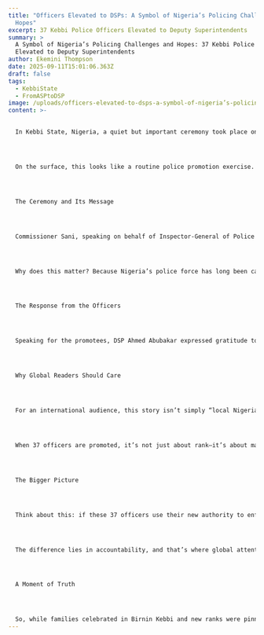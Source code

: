 ```yaml
---
title: "Officers Elevated to DSPs: A Symbol of Nigeria’s Policing Challenges and
  Hopes"
excerpt: 37 Kebbi Police Officers Elevated to Deputy Superintendents
summary: >
  A Symbol of Nigeria’s Policing Challenges and Hopes: 37 Kebbi Police Officers
  Elevated to Deputy Superintendents
author: Ekemini Thompson
date: 2025-09-11T15:01:06.363Z
draft: false
tags:
  - KebbiState
  - FromASPtoDSP
image: /uploads/officers-elevated-to-dsps-a-symbol-of-nigeria’s-policing-challenges-and-hopes.png
content: >-
  

  In Kebbi State, Nigeria, a quiet but important ceremony took place on Wednesday, September 10, 2025. Thirty-seven Assistant Superintendents of Police (ASPs) were formally decorated with the rank of Deputy Superintendent of Police (DSP) by Commissioner of Police Bello M. Sani at the State Command Headquarters.




  On the surface, this looks like a routine police promotion exercise. But in a country where law enforcement is often at the center of debates about corruption, discipline, and reform, this moment deserves deeper attention.




  The Ceremony and Its Message




  Commissioner Sani, speaking on behalf of Inspector-General of Police Kayode Adeolu Egbetokun, congratulated the officers but did not mince words. His charge was clear: remain professional, stay disciplined, reject corruption, and respect the rights of citizens.




  Why does this matter? Because Nigeria’s police force has long been caught in a credibility crisis. From extortion on the highways to the legacy of the #EndSARS protests, citizens often see the badge as a symbol of power rather than service. So when officers are promoted, the concern isn’t just about their new rank—it’s about whether they will embody reform or fall into the same old traps.




  The Response from the Officers




  Speaking for the promotees, DSP Ahmed Abubakar expressed gratitude to the Inspector-General of Police and the Police Service Commission. More importantly, he promised loyalty and professionalism. But here’s the real test: promises in Nigerian policing have historically been easier said than kept. Citizens will watch closely to see if these words translate into practice on the streets of Kebbi and beyond.




  Why Global Readers Should Care




  For an international audience, this story isn’t simply “local Nigerian news.” It’s a window into the challenges of security and governance in Africa’s largest democracy. Nigeria faces terrorism in the northeast, banditry in the northwest (including Kebbi), separatist tensions in the southeast, and rising cybercrime in the cities. At the heart of every one of these crises is the role of the police.




  When 37 officers are promoted, it’s not just about rank—it’s about manpower, morale, and the signal being sent across the Force. Promotions can either motivate officers to perform better or reinforce a culture of entitlement. The fact that CP Sani stressed discipline and anti-corruption at the ceremony suggests the leadership knows the stakes are high.




  The Bigger Picture




  Think about this: if these 37 officers use their new authority to enforce the law with fairness, professionalism, and courage, the ripple effect could strengthen public trust at a time Nigeria desperately needs it. But if they default to old habits—harassment, bribe-taking, abuse of power—then this promotion wave becomes just another revolving door of uniforms and titles.




  The difference lies in accountability, and that’s where global attention matters. International partners—from the U.S. to Europe—regularly fund police training programs in Nigeria. They need to understand that every promotion is an opportunity to demand better policing standards, not just handshakes and photographs.




  A Moment of Truth




  So, while families celebrated in Birnin Kebbi and new ranks were pinned to uniforms, the real ceremony begins now—on the streets, in communities, at checkpoints, and in conflict zones. These officers have been handed both authority and responsibility. Whether they rise to the occasion or reinforce the status quo will help determine the future of policing in Kebbi State, and by extension, Nigeria.
---
```

